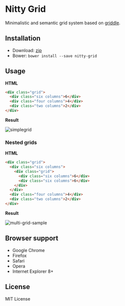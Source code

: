 # Nitty Grid

Minimalistic and semantic grid system based on [griddle](https://github.com/necolas/griddle).

## Installation

- Download: [zip](https://github.com/roperzh/nitty-grid/zipball/master)
- Bower: `bower install --save nitty-grid`

## Usage

**HTML**

```html
<div class="grid">
  <div class="six columns">6</div>
  <div class="four columns">4</div>
  <div class="two columns">2</div>
</div>
```

**Result**

![simplegrid](https://cloud.githubusercontent.com/assets/4419992/4262328/967c358e-3b99-11e4-861a-c189b9f116b0.jpg)

### Nested grids

**HTML**
```html
<div class="grid">
  <div class="six columns">
    <div class="grid">
      <div class="six columns">6</div>
      <div class="six columns">6</div>
    </div>
  </div>
  <div class="four columns">4</div>
  <div class="two columns">2</div>
</div>
```

**Result**

![multi-grid-sample](https://cloud.githubusercontent.com/assets/4419992/5581983/14693d2e-9041-11e4-8e44-415b16e7fbeb.jpg)

## Browser support

- Google Chrome
- Firefox
- Safari
- Opera
- Internet Explorer 8+

## License

MIT License
